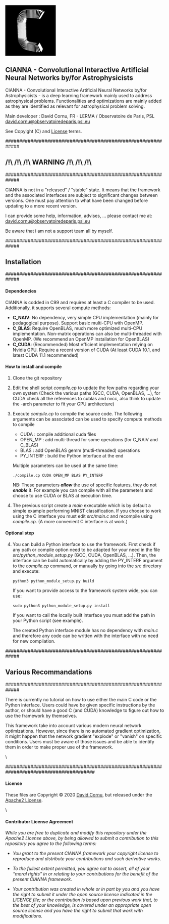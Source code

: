 
<img src="cianna_logo_v1.1.png" alt="drawing" width="160" height="160"/>

## CIANNA - Convolutional Interactive Artificial Neural Networks by/for Astrophysicists

CIANNA - Convolutional Interactive Artificial Neural Networks by/for Astrophysicists - is a deep learning framework mainly used to address astrophysical problems. Functionalities and optimizations are mainly added as they are identified as relevant for astrophysical problem solving.

Main developer : David Cornu, FR - LERMA / Observatoire de Paris, PSL
david.cornu@observatoiredeparis.psl.eu

See Copyight (C) and [License](#License) terms.



#############################################################
##          /!\ /!\ /!\ WARNING /!\ /!\ /!\
#############################################################

CIANNA is not in a "released" / "stable" state. It means that the framework and the associated interfaces are subject to significant changes between versions. One must pay attention to what have been changed before updating to a more recent version.


I can provide some help, information, advises, ... please contact
me at: david.cornu@observatoiredeparis.psl.eu

Be aware that i am not a support team all by myself.



#############################################################
##                         Installation
#############################################################

#### Dependencies

CIANNA is codded in C99 and requires at least a C compiler to be used. Additionally, it supports several compute methods:
- **C_NAIV**: No dependency, very simple CPU implementation (mainly for pedagogical purpose). Support basic multi-CPU with OpenMP.
- **C_BLAS**: Require OpenBLAS, much more optimized multi-CPU implementation. Non-matrix operations can also be multi-threaded with OpenMP. (We recommend an OpenMP installation for OpenBLAS)
- **C_CUDA**: (Recommended) Most efficient implementation relying on Nvidia GPU. Require a recent version of CUDA (At least CUDA 10.1, and latest CUDA 11.1 recommended)

#### How to install and compile

1. Clone the git repository

2. Edit the shell script *compile.cp* to update the few paths regarding your own system
(Check the various paths (GCC, CUDA, OpenBLAS, ...), for CUDA check all the references to cublas and nvcc, also think to update the -arch parameter to fit your GPU architecture)

3. Execute *compile.cp* to compile the source code.
The following arguments can be associated can be used to specify compute methods to compile
   - CUDA 	  : compile additional cuda files
   - OPEN_MP   : add multi-thread for some operations (for C_NAIV and C_BLAS)
   - BLAS 	  : add OpenBLAS gemm (mutli-threaded) operations
   - PY_INTERF : build the Python interface at the end

   Multiple parameters can be used at the same time:
   ```
   ./compile.cp CUDA OPEN_MP BLAS PY_INTERF
   ```
   NB: These parameters ***allow*** the use of specific features, they do not ***enable*** it. For example you can compile with all the parameters and choose to use CUDA or BLAS at execution time.

3. The previous script create a *main* executable which is by default a simple example performing MNIST classification.
If you choose to work using the C interface you must edit *src/main.c* and recompile using *compile.cp*. (A more convenient C interface is at work.)

#### Optional step

4. You can build a Python interface to use the framework.
First check if any path or compile option need to be adapted for your need in the file *src/python_module_setup.py* (GCC, CUDA, OpenBLAS, ...).
Then, the interface can be build automatically by adding the PY_INTERF argument to the *compile.cp* command, or manually by going into the *src* directory and execute:
   ```
   python3 python_module_setup.py build
   ```
   If you want to provide access to the framework system wide, you can use:
   ```
   sudo python3 python_module_setup.py install
   ```
   If you want to call the locally built interface you must add the path in your Python script (see example).

   The created Python interface module has no dependency with *main.c* and therefore
any code can be written with the interface with no need for new compilation.




#############################################################
##                   Various Recommandations
#############################################################

There is currently no tutorial on how to use either the main C code or the Python interface.
Users could have be given specific instructions by the author, or should have a good C (and CUDA) knowledge to figure out how to use the framework by themselves.

This framework take into account various modern neural network optimizations. 
However, since there is no automated gradient optimization, it might happen that the network gradient "explode" or "vanish" on specific conditions. 
Users must be aware of those issues and be able to identify them in order to make proper use of the framework.


\ 


########################################################################################

#### License

These files are Copyright &copy; 2020 [David Cornu](https://github.com/Deyht/CIANNA), but released under the [Apache2 License](https://github.com/Deyht/CIANNA/blob/master/LICENSE.md).

\ 

#### Contributor License Agreement
*While you are free to duplicate and modify this repository under the Apache2 License above, by being allowed to submit a contribution to this repository you agree to the following terms:*

- *You grant to the present CIANNA framework your copyright license to reproduce and distribute your contributions and such derivative works.*

- *To the fullest extent permitted, you agree not to assert, all of your “moral rights” in or relating to your contributions for the benefit of the present CIANNA framework.*

- *Your contribution was created in whole or in part by you and you have the right to submit it under the open source license indicated in the LICENCE file; or the contribution is based upon previous work that, to the best of your knowledge, is covered under an appropriate open source license and you have the right to submit that work with modifications.*



